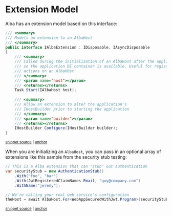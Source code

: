 # Extension Model

Alba has an extension model based on this interface:

<!-- snippet: sample_IAlbaExtension -->
<a id='snippet-sample_ialbaextension'></a>
```cs
/// <summary>
/// Models an extension to an AlbaHost
/// </summary>
public interface IAlbaExtension : IDisposable, IAsyncDisposable
{
    /// <summary>
    /// Called during the initialization of an AlbaHost after the application is started,
    /// so the application DI container is available. Useful for registering setup or teardown
    /// actions on an AlbaHOst
    /// </summary>
    /// <param name="host"></param>
    /// <returns></returns>
    Task Start(IAlbaHost host);
        
    /// <summary>
    /// Allow an extension to alter the application's
    /// IHostBuilder prior to starting the application
    /// </summary>
    /// <param name="builder"></param>
    /// <returns></returns>
    IHostBuilder Configure(IHostBuilder builder);
}
```
<sup><a href='https://github.com/JasperFx/alba/blob/master/src/Alba/IAlbaExtension.cs#L7-L32' title='Snippet source file'>snippet source</a> | <a href='#snippet-sample_ialbaextension' title='Start of snippet'>anchor</a></sup>
<!-- endSnippet -->

When you are initializing an `AlbaHost`, you can pass in an optional array of extensions like this sample from the security stub
testing:

<!-- snippet: sample_bootstrapping_with_stub_extension -->
<a id='snippet-sample_bootstrapping_with_stub_extension'></a>
```cs
// This is a Alba extension that can "stub" out authentication
var securityStub = new AuthenticationStub()
    .With("foo", "bar")
    .With(JwtRegisteredClaimNames.Email, "guy@company.com")
    .WithName("jeremy");

// We're calling your real web service's configuration
theHost = await AlbaHost.For<WebAppSecuredWithJwt.Program>(securityStub);
```
<sup><a href='https://github.com/JasperFx/alba/blob/master/src/Alba.Testing/Security/web_api_authentication_with_stub.cs#L21-L32' title='Snippet source file'>snippet source</a> | <a href='#snippet-sample_bootstrapping_with_stub_extension' title='Start of snippet'>anchor</a></sup>
<!-- endSnippet -->
